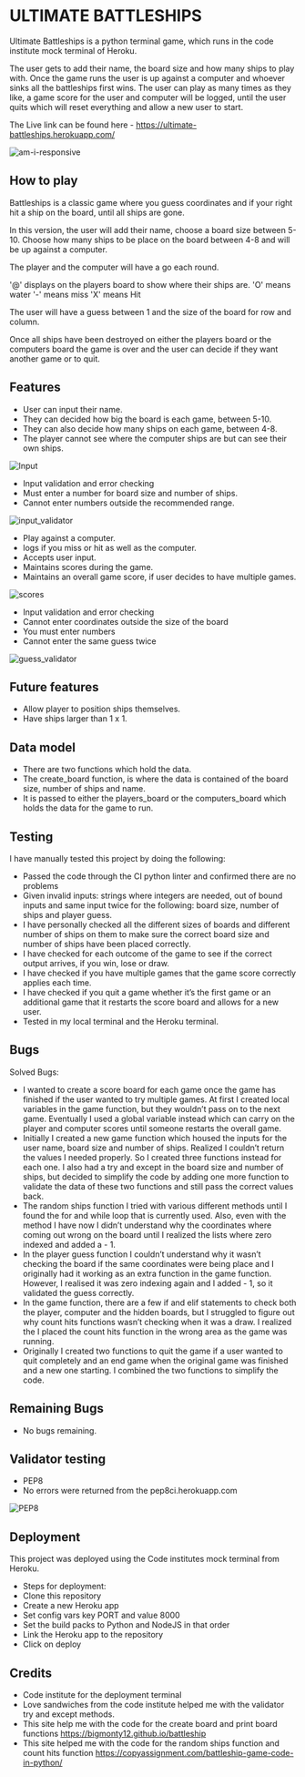 # ULTIMATE BATTLESHIPS

Ultimate Battleships is a python terminal game, which runs in the code institute mock terminal of Heroku.

The user gets to add their name, the board size and how many ships to play with. Once the game runs the user is up against a computer and whoever sinks all the battleships first wins. The user can play as many times as they like, a game score for the user and computer will be logged, until the user quits which will reset everything and allow a new user to start.

The Live link can be found here - https://ultimate-battleships.herokuapp.com/

![am-i-responsive](https://github.com/Huddy2022/Ultimate-Battleships/blob/main/assets/images/am-i-responsive.png)

## How to play

Battleships is a classic game where you guess coordinates and if your right hit a ship on the board, until all ships are gone.

In this version, the user will add their name, choose a board size between 5-10. Choose how many ships to be place on the board between 4-8 and will be up against a computer.

The player and the computer will have a go each round.

'@' displays on the players board to show where their ships are.
'O' means water
'-' means miss
'X' means Hit

The user will have a guess between 1 and the size of the board for row and column.

Once all ships have been destroyed on either the players board or the computers board the game is over and the user can decide if they want another game or to quit. 

## Features

- User can input their name.
- They can decided how big the board is each game, between 5-10.
- They can also decide how many ships on each game, between 4-8.
- The player cannot see where the computer ships are but can see their own ships.

![Input](https://github.com/Huddy2022/Ultimate-Battleships/blob/main/assets/images/Input.png)

- Input validation and error checking
 - Must enter a number for board size and number of ships.
 - Cannot enter numbers outside the recommended range.

![input_validator](https://github.com/Huddy2022/Ultimate-Battleships/blob/main/assets/images/Input-Validator.png)

- Play against a computer.
- logs if you miss or hit as well as the computer.
- Accepts user input.
- Maintains scores during the game.
- Maintains an overall game score, if user decides to have multiple games.

![scores](https://github.com/Huddy2022/Ultimate-Battleships/blob/main/assets/images/scores.png)

- Input validation and error checking
 - Cannot enter coordinates outside the size of the board
 - You must enter numbers
 - Cannot enter the same guess twice

![guess_validator](https://github.com/Huddy2022/Ultimate-Battleships/blob/main/assets/images/guess-validator.png)

## Future features

- Allow player to position ships themselves.
- Have ships larger than 1 x 1.

## Data model

- There are two functions which hold the data.
- The create_board function, is where the data is contained of the board size, number of ships and name.
- It is passed to either the players_board or the computers_board which holds the data for the game to run.

## Testing

I have manually tested this project by doing the following:
 - Passed the code through the CI python linter and confirmed there are no problems
 - Given invalid inputs: strings where integers are needed, out of bound inputs and same input twice for the following: board size, number of ships and player guess.
 - I have personally checked all the different sizes of boards and different number of ships on them to make sure the correct board size and number of ships have been placed correctly.
 - I have checked for each outcome of the game to see if the correct output arrives, if you win, lose or draw.
 - I have checked if you have multiple games that the game score correctly applies each time.
 - I have checked if you quit a game whether it’s the first game or an additional game that it restarts the score board and allows for a new user.
 - Tested in my local terminal and the Heroku terminal.

 ## Bugs

Solved Bugs:
 - I wanted to create a score board for each game once the game has finished if the user wanted to try multiple games. At first I created local variables in the game function, but they wouldn’t pass on to the next game. Eventually I used a global variable instead which can carry on the player and computer scores until someone restarts the overall game.
 - Initially I created a new game function which housed the inputs for the user name, board size and number of ships. Realized I couldn’t return the values I needed properly. So I created three functions instead for each one. I also had a try and except in the board size and number of ships, but decided to simplify the code by adding one more function to validate the data of these two functions and still pass the correct values back.
 - The random ships function I tried with various different methods until I found the for and while loop that is currently used. Also, even with the method I have now I didn’t understand why the coordinates where coming out wrong on the board until I realized the lists where zero indexed and added a - 1.
 - In the player guess function I couldn’t understand why it wasn’t checking the board if the same coordinates were being place and I originally had it working as an extra function in the game function. However, I realised it was zero indexing again and I added - 1, so it validated the guess correctly.
 - In the game function, there are a few if and elif statements to check both the player, computer and the hidden boards, but I struggled to figure out why count hits functions wasn’t checking when it was a draw. I realized the I placed the count hits function in the wrong area as the game was running.
 - Originally I created two functions to quit the game if a user wanted to quit completely and an end game when the original game was finished and a new one starting. I combined the two functions to simplify the code.

 ## Remaining Bugs

 - No bugs remaining.

 ## Validator testing
 
 - PEP8
  - No errors were returned from the pep8ci.herokuapp.com

![PEP8](https://github.com/Huddy2022/Ultimate-Battleships/blob/main/assets/images/CI_python_linter.png)

## Deployment

This project was deployed using the Code institutes mock terminal from Heroku.

 - Steps for deployment:
  - Clone this repository 
  - Create a new Heroku app
  - Set config vars key PORT and value 8000
  - Set the build packs to Python and NodeJS in that order
  - Link the Heroku app to the repository 
  - Click on deploy

## Credits

- Code institute for the deployment terminal 
- Love sandwiches from the code institute helped me with the validator try and except methods.
- This site help me with the code for the create board and print board functions https://bigmonty12.github.io/battleship
- This site helped me with the code for the random ships function and count hits function https://copyassignment.com/battleship-game-code-in-python/


